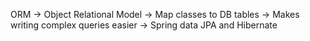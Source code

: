 ORM -> Object Relational Model
-> Map classes to DB tables
-> Makes writing complex queries easier
-> Spring data JPA and Hibernate